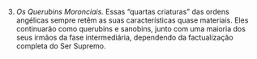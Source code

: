 ﻿3. <em>Os Querubins Moronciais.</em> Essas “quartas criaturas” das ordens angélicas sempre retêm as suas características quase materiais. Eles continuarão como querubins e sanobins, junto com uma maioria dos seus irmãos da fase intermediária, dependendo da factualização completa do Ser Supremo.
